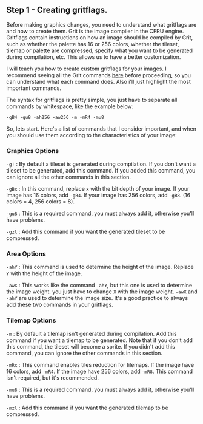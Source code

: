 ## Step 1 - Creating gritflags.

Before making graphics changes, you need to understand what gritflags are and how to create them. Grit is the image compiler in the CFRU engine. Gritflags contain instructions on how an image should be compiled by Grit, such as whether the palette has 16 or 256 colors, whether the tileset, tilemap or palette are compressed, specify what you want to be generated during compilation, etc. This allows us to have a better customization.

I will teach you how to create custom gritflags for your images. I recommend seeing all the Grit commands [here](https://www.coranac.com/man/grit/html/grit.htm) before proceeding, so you can understand what each command does.  Also i'll just highlight the most important commands.

The syntax for gritflags is pretty simple, you just have to separate all commands by whitespace, like the example below:

```-gB4 -gu8 -ah256 -aw256 -m -mR4 -mu8```

So, lets start. Here's a list of commands that I consider important, and when you should use them according to the characteristics of your image:

### Graphics Options

`-g!` : By default a tileset is generated during compilation. If you don't want a tileset to be generated, add this command. If you added this command, you can ignore all the other commands in this section.

`-gBx` : In this command, replace `x` with the bit depth of your image. If your image has 16 colors, add `-gB4`. If your image has 256 colors, add `-gB8`. (16 colors = 4, 256 colors = 8).

`-gu8` : This is a required command, you must always add it, otherwise you'll have problems.

`-gzl` : Add this command if you want the generated tileset to be compressed.

### Area Options

`-ahY` : This command is used to determine the height of the image. Replace `Y` with the height of the image.

`-awX` : This works like the command `-ahY`, but this one is used to determine the image weight. you just have to change `X` with the image weight. `-awX` and `-ahY` are used to determine the image size. It's a good practice to always add these two commands in your gritflags.

### Tilemap Options

`-m` : By default a tilemap isn't generated during compilation. Add this command if you want a tilemap to be generated. Note that if you don't add this command, the tileset will become a sprite. If you didn't add this command, you can ignore the other commands in this section.

`-mRx` : This command enables tiles reduction for tilemaps. If the image have 16 colors, add `-mR4`. If the image have 256 colors, add `-mR8`. This command isn't required, but it's recommended.

`-mu8` : This is a required command, you must always add it, otherwise you'll have problems.

`-mzl` : Add this command if you want the generated tilemap to be compressed.

